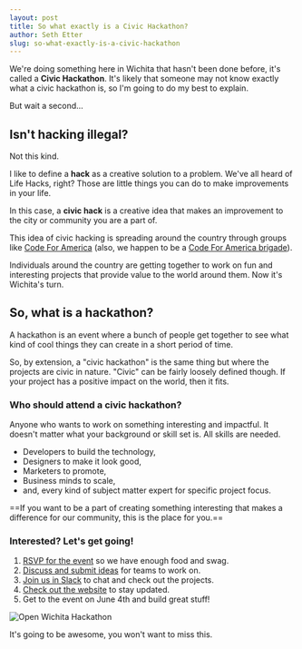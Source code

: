 ```yaml
---
layout: post
title: So what exactly is a Civic Hackathon?
author: Seth Etter
slug: so-what-exactly-is-a-civic-hackathon
---
```


We're doing something here in Wichita that hasn't been done before, it's called a **Civic Hackathon**. It's likely that someone may not know exactly what a civic hackathon is, so I'm going to do my best to explain.

But wait a second…

## Isn't hacking illegal?

Not this kind.

I like to define a **hack** as a creative solution to a problem. We've all heard of Life Hacks, right? Those are little things you can do to make improvements in your life.

In this case, a **civic hack** is a creative idea that makes an improvement to the city or community you are a part of.

This idea of civic hacking is spreading around the country through groups like [Code For America](https://codeforamerica.org) (also, we happen to be a [Code For America brigade](https://www.codeforamerica.org/brigade/Open-Wichita/)).

Individuals around the country are getting together to work on fun and interesting projects that provide value to the world around them. Now it's Wichita's turn.

## So, what is a hackathon?

A hackathon is an event where a bunch of people get together to see what kind of cool things they can create in a short period of time.

So, by extension, a "civic hackathon" is the same thing but where the projects are civic in nature. "Civic" can be fairly loosely defined though. If your project has a positive impact on the world, then it fits.

### Who should attend a civic hackathon?

Anyone who wants to work on something interesting and impactful.
It doesn't matter what your background or skill set is. All skills are needed.

* Developers to build the technology,
* Designers to make it look good,
* Marketers to promote,
* Business minds to scale,
* and, every kind of subject matter expert for specific project focus.

==If you want to be a part of creating something interesting that makes a difference for our community, this is the place for you.==

### Interested? Let's get going!

1. [RSVP for the event](http://www.meetup.com/openwichita/events/228402175/) so we have enough food and swag.
1. [Discuss and submit ideas](https://ideas.openwichita.org) for teams to work on.
1. [Join us in Slack](https://openwichita-slack.herokuapp.com) to chat and check out the projects.
1. [Check out the website](http://hackathonict.com) to stay updated.
1. Get to the event on June 4th and build great stuff!

![Open Wichita Hackathon](/content/images/2016/03/OpenWichita-16-sized.jpg)

It's going to be awesome, you won't want to miss this.
